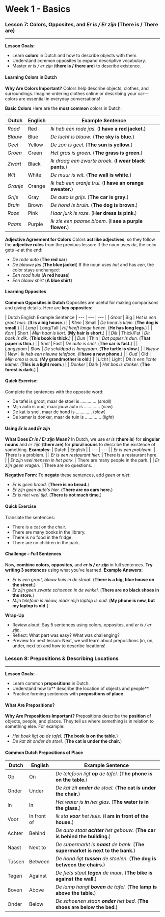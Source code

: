 # Week 1 - Basics

### Lesson 7: Colors, Opposites, and _Er is / Er zijn_ (There is / There are)
---
**Lesson Goals:**
-   Learn **colors** in Dutch and how to describe objects with them.
-   Understand common opposites to expand descriptive vocabulary.
-   Master _er is / er zijn_ (**there is / there are**) to describe existence.

#### Learning Colors in Dutch

**Why Are Colors Important?**
Colors help describe objects, clothes, and surroundings. Imagine ordering clothes online or describing your car—colors are essential in everyday conversations!

**Basic Colors**
Here are the **most common** colors in Dutch:

| Dutch | English | Example Sentence |
| --- | --- | --- |
| _Rood_ | Red | _Ik heb een rode jas._ (**I have a red jacket.**) |
| _Blauw_ | Blue | _De lucht is blauw._ (**The sky is blue.**) |
| _Geel_ | Yellow | _De zon is geel._ (**The sun is yellow.**) |
| _Groen_ | Green | _Het gras is groen._ (**The grass is green.**) |
| _Zwart_ | Black | _Ik draag een zwarte broek._ (**I wear black pants.**) |
| _Wit_ | White | _De muur is wit._ (**The wall is white.**) |
| _Oranje_ | Orange | _Ik heb een oranje trui._ (**I have an orange sweater.**) |
| _Grijs_ | Gray | _De auto is grijs._ (**The car is gray.**) |
| _Bruin_ | Brown | _De hond is bruin._ (**The dog is brown.**) |
| _Roze_ | Pink | _Haar jurk is roze._ (**Her dress is pink.**) |
| _Paars_ | Purple | _Ik zie een paarse bloem._ (**I see a purple flower.**) |

**Adjective Agreement for Colors**
Colors **act like adjectives**, so they follow the **adjective rules** from the previous lesson:
If the noun uses _de_, the color gets _-e_ at the end:
-   _De rode auto_ (**The red car**)
-   _De blauwe jas_ (**The blue jacket**)
If the noun uses _het_ and has _een_, the color stays unchanged:
-   _Een rood huis_ (**A red house**)
-   _Een blauw shirt_ (**A blue shirt**)

#### Learning Opposites

**Common Opposites in Dutch**
Opposites are useful for making comparisons and giving details. Here are **key opposites**:

| Dutch	English	Example Sentence
| --- | --- | --- |
| _Groot_ | Big | _Het is een groot huis._ (**It is a big house.**) |
| _Klein_ | Small | _De hond is klein._ (**The dog is small**.) |
| _Lang_ | Long/Tall | _Hij heeft lange benen._ (**He has long legs.**) |
| _Kort_ | Short | _Mijn haar is kort._ (**My hair is short.**) |
| _Dik_ | Thick/Fat | _Dit boek is dik._ (**This book is thick.**) |
| _Dun_ | Thin | _Dat papier is dun._ (**That paper is thin.**) |
| _Snel_ | Fast | _De auto is snel._ (**The car is fast.**) |
| _Langzaam_ | Slow | _De schildpad is langzaam._ (**The turtle is slow.**) |
| _Nieuw_ | New	| _Ik heb een nieuwe telefoon._ (**I have a new phone.**) |
| _Oud_ | Old | _Mijn oma is oud._ (**My grandmother is old.**) |
| _Licht_ | Light | _Dit is een lichte kamer._ (**This is a light room.**) |
| _Donker_ | Dark | _Het bos is donker._ (**The forest is dark.**) |

#### Quick Exercise:
Complete the sentences with the opposite word:
-   De tafel is groot, maar de stoel is ............. (_small_)
-   Mijn auto is oud, maar jouw auto is ............. (_new_)
-   De kat is snel, maar de hond is ............. (_slow_)
-   De kamer is donker, maar de tuin is ............. (_light_)

#### Using _Er is_ and _Er zijn_

**What Does _Er is / Er zijn_ Mean?**
In Dutch, we use _er is_ (**there is**) for **singular nouns** and _er zijn_ (**there are**) for **plural nouns** to describe the existence of something.
**Examples:**
| Dutch	| English |
| --- | --- |
| _Er is een probleem._ | There is a problem. |
| _Er is een restaurant hier._ | There is a restaurant here. |
| _Er zijn veel mensen in het park._ | There are many people in the park. |
| _Er zijn geen vragen._ | There are no questions. |

**Negative Form:**
To **negate** these sentences, add _geen_ or _niet_:
-   _Er is geen brood._ (**There is no bread.**)
-   _Er zijn geen auto's hier._ (**There are no cars here.**)
-   _Er is niet veel tijd._ (**There is not much time.**)

#### Quick Exercise
Translate the sentences:
-   There is a cat on the chair.
-   There are many books in the library.
-   There is no food in the fridge.
-   There are no children in the park.

#### Challenge – Full Sentences
Now, **combine colors**, **opposites**, and **_er is / er zijn_** in full sentences. **Try writing 3 sentences** using what you've learned.
**Example Answers:**
-   _Er is een groot, blauw huis in de straat._ (**There is a big, blue house on the street.**)
-   _Er zijn geen zwarte schoenen in de winkel._ (**There are no black shoes in the store.**)
-   _Mijn telefoon is nieuw, maar mijn laptop is oud._ (**My phone is new, but my laptop is old.**)

**Wrap-Up**
-   Review aloud: Say 5 sentences using colors, opposites, and _er is / er zijn_.
-   Reflect: What part was easy? What was challenging?
-   Preview for next lesson: Next, we will learn about prepositions (in, on, under, next to) and how to describe locations!

### Lesson 8: Prepositions & Describing Locations
---
**Lesson Goals:**
-   Learn common **prepositions** in Dutch.
-   Understand how to** describe the location of objects and people**.
-   Practice forming sentences with **prepositions of place**.

#### What Are Prepositions?
**Why Are Prepositions Important?**
Prepositions describe the **position** of objects, people, and places. They tell us where something is in relation to something else.
For example:
-   _Het boek ligt op de tafel._ (**The book is on the table.**)
-   _De kat zit onder de stoel._ (**The cat is under the chair.**)
#### Common Dutch Prepositions of Place
| **Dutch**  | **English**      | **Example Sentence** |
|------------|------------------|----------------------|
| Op         | On               | _De telefoon ligt **op** de tafel._ (**The phone is on the table.**) |
| Onder      | Under            | _De kat zit **onder** de stoel._ (**The cat is under the chair.**) |
| In         | In               | _Het water is **in** het glas._ (**The water is in the glass.**) |
| Voor       | In front of      | _Ik sta **voor** het huis._ (**I am in front of the house.**) |
| Achter     | Behind           | _De auto staat **achter** het gebouw._ (**The car is behind the building.**) |
| Naast      | Next to          | _De supermarkt is **naast** de bank._ (**The supermarket is next to the bank.**) |
| Tussen     | Between          | _De hond ligt **tussen** de stoelen._ (**The dog is between the chairs.**) |
| Tegen      | Against          | _De fiets staat **tegen** de muur._ (**The bike is against the wall.**) |
| Boven      | Above            | _De lamp hangt **boven** de tafel._ (**The lamp is above the table.**) |
| Onder      | Below            | _De schoenen staan **onder** het bed._ (**The shoes are below the bed.**) |

